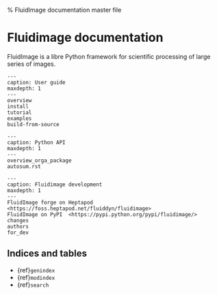 % FluidImage documentation master file

# Fluidimage documentation

FluidImage is a libre Python framework for scientific processing of
large series of images.

```{toctree}
---
caption: User guide
maxdepth: 1
---
overview
install
tutorial
examples
build-from-source
```

```{toctree}
---
caption: Python API
maxdepth: 1
---
overview_orga_package
autosum.rst
```

```{toctree}
---
caption: Fluidimage development
maxdepth: 1
---
FluidImage forge on Heptapod <https://foss.heptapod.net/fluiddyn/fluidimage>
FluidImage on PyPI  <https://pypi.python.org/pypi/fluidimage/>
changes
authors
for_dev
```

## Indices and tables

- {ref}`genindex`
- {ref}`modindex`
- {ref}`search`
